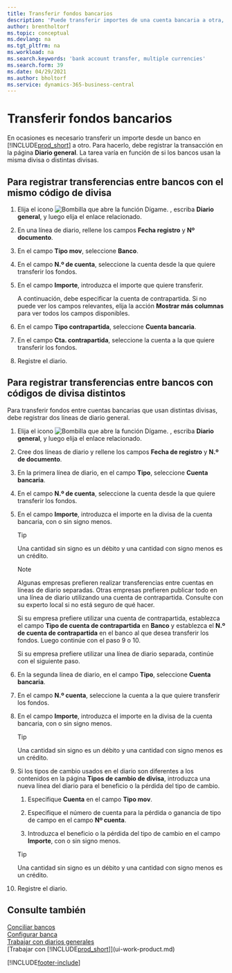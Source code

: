 ```yaml
---
title: Transferir fondos bancarios
description: 'Puede transferir importes de una cuenta bancaria a otra, con divisas distintas, registrando la transacción en el diario general.'
author: brentholtorf
ms.topic: conceptual
ms.devlang: na
ms.tgt_pltfrm: na
ms.workload: na
ms.search.keywords: 'bank account transfer, multiple currencies'
ms.search.form: 39
ms.date: 04/29/2021
ms.author: bholtorf
ms.service: dynamics-365-business-central
---
```

# Transferir fondos bancarios

En ocasiones es necesario transferir un importe desde un banco en [!INCLUDE[prod_short](includes/prod_short.md)] a otro. Para hacerlo, debe registrar la transacción en la página **Diario general**. La tarea varía en función de si los bancos usan la misma divisa o distintas divisas.

## Para registrar transferencias entre bancos con el mismo código de divisa

1. Elija el icono ![Bombilla que abre la función Dígame.](media/ui-search/search_small.png "Dígame qué desea hacer") , escriba **Diario general**, y luego elija el enlace relacionado.
2. En una línea de diario, rellene los campos **Fecha registro** y **Nº documento**.
3. En el campo **Tipo mov**, seleccione **Banco**.
4. En el campo **N.º de cuenta**, seleccione la cuenta desde la que quiere transferir los fondos.
5. En el campo **Importe**, introduzca el importe que quiere transferir.

    A continuación, debe especificar la cuenta de contrapartida. Si no puede ver los campos relevantes, elija la acción **Mostrar más columnas** para ver todos los campos disponibles.
6. En el campo **Tipo contrapartida**, seleccione **Cuenta bancaria**.
7. En el campo **Cta. contrapartida**, seleccione la cuenta a la que quiere transferir los fondos.
8. Registre el diario.

## Para registrar transferencias entre bancos con códigos de divisa distintos

Para transferir fondos entre cuentas bancarias que usan distintas divisas, debe registrar dos líneas de diario general.

1. Elija el icono ![Bombilla que abre la función Dígame.](media/ui-search/search_small.png "Dígame qué desea hacer") , escriba **Diario general**, y luego elija el enlace relacionado.
2. Cree dos líneas de diario y rellene los campos **Fecha de registro** y **N.º de documento**.
3. En la primera línea de diario, en el campo **Tipo**, seleccione **Cuenta bancaria**.
4. En el campo **N.º de cuenta**, seleccione la cuenta desde la que quiere transferir los fondos.
5. En el campo **Importe**, introduzca el importe en la divisa de la cuenta bancaria, con o sin signo menos.

    > [!TIP]
    > Una cantidad sin signo es un débito y una cantidad con signo menos es un crédito.

    > [!NOTE]
    > Algunas empresas prefieren realizar transferencias entre cuentas en líneas de diario separadas. Otras empresas prefieren publicar todo en una línea de diario utilizando una cuenta de contrapartida. Consulte con su experto local si no está seguro de qué hacer.
    >
    > Si su empresa prefiere utilizar una cuenta de contrapartida, establezca el campo **Tipo de cuenta de contrapartida** en **Banco** y establezca el **N.º de cuenta de contrapartida** en el banco al que desea transferir los fondos. Luego continúe con el paso 9 o 10.
    >
    > Si su empresa prefiere utilizar una línea de diario separada, continúe con el siguiente paso.
6. En la segunda línea de diario, en el campo **Tipo**, seleccione **Cuenta bancaria**.
7. En el campo **N.º cuenta**, seleccione la cuenta a la que quiere transferir los fondos.
8. En el campo **Importe**, introduzca el importe en la divisa de la cuenta bancaria, con o sin signo menos.

    > [!TIP]
    > Una cantidad sin signo es un débito y una cantidad con signo menos es un crédito.
9. Si los tipos de cambio usados en el diario son diferentes a los contenidos en la página **Tipos de cambio de divisa**, introduzca una nueva línea del diario para el beneficio o la pérdida del tipo de cambio.  

    1. Especifique **Cuenta** en el campo **Tipo mov**.  

    2. Especifique el número de cuenta para la pérdida o ganancia de tipo de campo en el campo **Nº cuenta**.  

    3. Introduzca el beneficio o la pérdida del tipo de cambio en el campo **Importe**, con o sin signo menos.

    > [!TIP]
    > Una cantidad sin signo es un débito y una cantidad con signo menos es un crédito.
10. Registre el diario.

## Consulte también

[Conciliar bancos](bank-manage-bank-accounts.md)  
[Configurar banca](bank-setup-banking.md)  
[Trabajar con diarios generales](ui-work-general-journals.md)  
[Trabajar con [!INCLUDE[prod_short](includes/prod_short.md)]](ui-work-product.md)


[!INCLUDE[footer-include](includes/footer-banner.md)]